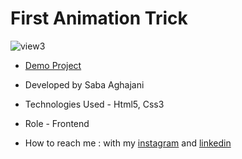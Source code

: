 # First Animation Trick
![view3](https://github.com/Saba-Aghajani-developer/first-animation-trick/assets/135870519/77450a23-74da-47b3-8ab6-ebef28d751d4)

- [Demo Project](https://saba-aghajani-developer.github.io/first-animation-trick/)

- Developed by Saba Aghajani
  
- Technologies Used - Html5, Css3 

- Role - Frontend

- How to reach me : with my [instagram](https://instagram.com/saba_aghajani_web?igshid=ZGUzMzM3NWJiOQ==) and [linkedin](https://www.linkedin.com/in/saba-a-69b608208)
